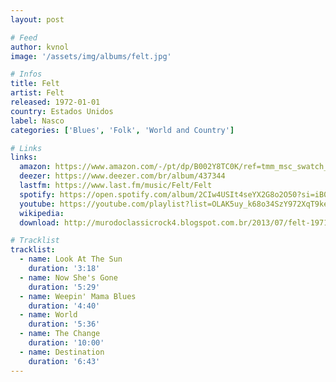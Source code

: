 ```yaml
---
layout: post

# Feed
author: kvnol
image: '/assets/img/albums/felt.jpg'

# Infos
title: Felt
artist: Felt
released: 1972-01-01
country: Estados Unidos
label: Nasco
categories: ['Blues', 'Folk', 'World and Country']

# Links
links:
  amazon: https://www.amazon.com/-/pt/dp/B002Y8TC0K/ref=tmm_msc_swatch_0?_encoding=UTF8&qid=&sr=
  deezer: https://www.deezer.com/br/album/437344
  lastfm: https://www.last.fm/music/Felt/Felt
  spotify: https://open.spotify.com/album/2CIw4USIt4seYX2G8o2O50?si=iB0C_fHyR-meXyteYQdC0A
  youtube: https://youtube.com/playlist?list=OLAK5uy_k68o34SzY972XqT9kezRaJU7sNRPHvPt0
  wikipedia:
  download: http://murodoclassicrock4.blogspot.com.br/2013/07/felt-1971.html

# Tracklist
tracklist:
  - name: Look At The Sun
    duration: '3:18'
  - name: Now She's Gone
    duration: '5:29'
  - name: Weepin' Mama Blues
    duration: '4:40'
  - name: World
    duration: '5:36'
  - name: The Change
    duration: '10:00'
  - name: Destination
    duration: '6:43'
---
```

